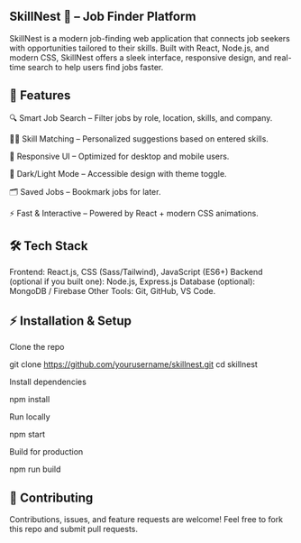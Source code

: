 ## SkillNest 🪺 – Job Finder Platform

SkillNest is a modern job-finding web application that connects job seekers with opportunities tailored to their skills. Built with React, Node.js, and modern CSS, SkillNest offers a sleek interface, responsive design, and real-time search to help users find jobs faster.

## 🚀 Features

🔍 Smart Job Search – Filter jobs by role, location, skills, and company.

🧑‍💻 Skill Matching – Personalized suggestions based on entered skills.

📱 Responsive UI – Optimized for desktop and mobile users.

🌙 Dark/Light Mode – Accessible design with theme toggle.

🗂️ Saved Jobs – Bookmark jobs for later.

⚡ Fast & Interactive – Powered by React + modern CSS animations.

## 🛠️ Tech Stack

Frontend: React.js, CSS (Sass/Tailwind), JavaScript (ES6+)
Backend (optional if you built one): Node.js, Express.js
Database (optional): MongoDB / Firebase
Other Tools: Git, GitHub, VS Code.

## ⚡ Installation & Setup

Clone the repo

git clone https://github.com/yourusername/skillnest.git
cd skillnest

Install dependencies

npm install

Run locally

npm start

Build for production

npm run build

## 🤝 Contributing

Contributions, issues, and feature requests are welcome!
Feel free to fork this repo and submit pull requests.
